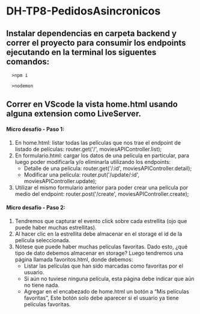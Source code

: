 # DH-TP8-PedidosAsincronicos
## Instalar dependencias en carpeta backend y correr el proyecto para consumir los endpoints ejecutando en la terminal los siguentes comandos:
```
  >npm i

  >nodemon
```
## Correr en VScode la vista home.html usando alguna extension como LiveServer.


#### Micro desafío - Paso 1:
1. En home.html: listar todas las películas que nos trae el endpoint de listado de
películas: router.get('/', moviesAPIController.list);
2. En formulario.html: cargar los datos de una película en particular, para luego
poder modificarla y/o eliminarla utilizando los endpoints:
    - Detalle de una película: router.get('/:id', moviesAPIController.detail);
    - Modificar una película: router.put('/update/:id', moviesAPIController.update);
3. Utilizar el mismo formulario anterior para poder crear una película por medio del
endpoint: router.post('/create', moviesAPIController.create);
#### Micro desafío - Paso 2:
1. Tendremos que capturar el ​evento click sobre ​cada ​estrellita (ojo que puede haber
muchas estrellitas).
2. Al hacer clic en la estrellita debe almacenar en el ​storage el id de la película
seleccionada.
3. Nótese que puede haber muchas películas favoritas. Dado esto, ¿qué tipo de dato
debemos almacenar en storage? Luego tendremos una página llamada
favoritos.html, donde debemos​:
    - Listar las películas que han sido marcadas como favoritas por el usuario.
    - Si aún no tuviese ninguna película, esta página debe indicar que aún no tiene
    nada.
    - Agregar en el encabezado de home.html un botón a “Mis películas favoritas”,
    Este botón solo debe aparecer si el usuario ya tiene películas favoritas.
